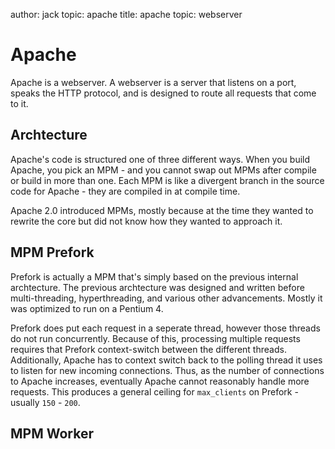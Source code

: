 author: jack
topic: apache
title: apache
topic: webserver

# Apache

Apache is a webserver.
A webserver is a server that listens on a port, speaks the HTTP protocol, and is designed to route all requests that come to it.

## Archtecture

Apache's code is structured one of three different ways.
When you build Apache, you pick an MPM - and you cannot swap out MPMs after compile or build in more than one.
Each MPM is like a divergent branch in the source code for Apache - they are compiled in at compile time.

Apache 2.0 introduced MPMs, mostly because at the time they wanted to rewrite the core but did not know how they wanted to approach it.

## MPM Prefork

Prefork is actually a MPM that's simply based on the previous internal archtecture.
The previous archtecture was designed and written before multi-threading, hyperthreading, and various other advancements.
Mostly it was optimized to run on a Pentium 4.

Prefork does put each request in a seperate thread, however those threads do not run concurrently.
Because of this, processing multiple requests requires that Prefork context-switch between the different threads.
Additionally, Apache has to context switch back to the polling thread it uses to listen for new incoming connections.
Thus, as the number of connections to Apache increases, eventually Apache cannot reasonably handle more requests.
This produces a general ceiling for `max_clients` on Prefork - usually `150` - `200`.

## MPM Worker